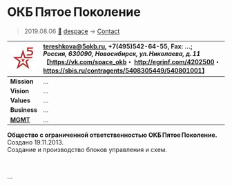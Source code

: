 # ОКБ Пятое Поколение
> 2019.08.06 [🚀](../../index/index.md) [despace](../index.md) → [Contact](../contact.md)

|[![](../f/contact/o/okb_5_logo1_thumb.webp)](../f/contact/o/okb_5_logo1.webp)|<tereshkova@5okb.ru>, +7(495)542-64-55, Fax: …;<br> *Россия, 630090, Новосибирск, ул. Николаева, д. 11*<br> 【<https://vk.com/space_okb>・ <http://egrinf.com/4202500>・ <https://sbis.ru/contragents/5408305449/540801001>】|
|:-|:-|
|**Mission**|…|
|**Vision**|…|
|**Values**|…|
|**Business**|…|
|**[MGMT](../mgmt.md)**|…|

**Общество с ограниченной ответственностью ОКБ Пятое Поколение.** Создано 19.11.2013.  
Создание и производство блоков управления и схем.


<p style="page-break-after:always"> </p>

…
